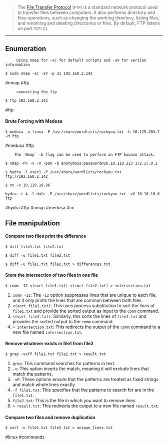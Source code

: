 >The [File Transfer Protocol](https://en.wikipedia.org/wiki/File_Transfer_Protocol) (`FTP`) is a standard network protocol used to transfer files between computers. It also performs directory and files operations, such as changing the working directory, listing files, and renaming and deleting directories or files. By default, FTP listens on port `TCP/21`.

---


## Enumeration

		 Using nmap for -sC for default scripts and -sV for version information

```
$ sudo nmap -sC -sV -p 21 192.168.2.142 
```

#nmap #ftp 

		 connecting the ftp 


```
$ ftp 192.168.2.142
```

#ftp 
#### Brute Forcing with Medusa

```
$ medusa -u fiona -P /usr/share/wordlists/rockyou.txt -h 10.129.203.7 -M ftp 
```

#medusa #ftp 

		The `Nmap` -b flag can be used to perform an FTP bounce attack:

```
$ nmap -Pn -v -n -p80 -b anonymous:password@10.10.110.213 172.17.0.2
```

```
$ hydra -l user1 -P /usr/share/wordlists/rockyou.txt ftp://192.168.2.142
```

```
$ nc -v 10.129.19.96
```

```
hydra -t 4 -l dale -P /usr/share/wordlists/rockyou.txt -vV 10.10.10.6 ftp
```

#hydra #ftp #nmap #medusa #nc 


## File manipulation 


#### Compare two files print the difference

```
$ diff file1.txt file2.txt
```

```
$ diff -u file1.txt file2.txt
```

```
$ diff -u file1.txt file2.txt > differences.txt
```

#### Store the intersection of two files in one file

```
$ comm -12 <(sort file1.txt) <(sort file2.txt) > intersection.txt
```

1. `comm -12`: The `-12` option suppresses lines that are unique to each file, and it only prints the lines that are common between both files.
2. `<(sort file1.txt)`: This uses process substitution to sort the lines of `file1.txt` and provide the sorted output as input to the `comm` command.
3. `<(sort file2.txt)`: Similarly, this sorts the lines of `file2.txt` and provides the sorted output to the `comm` command.
4. `> intersection.txt`: This redirects the output of the `comm` command to a new file named `intersection.txt`.

#### Remove whatever exists in file1 from file2


```
$ grep -vxFf file1.txt file2.txt > result.txt
```


1. `grep`: This command searches for patterns in text.
2. `-v`: This option inverts the match, meaning it will exclude lines that match the patterns.
3. `-xF`: These options ensure that the patterns are treated as fixed strings and match whole lines exactly.
4. `-f file1.txt`: This specifies that the patterns to search for are in the `file1.txt`.
5. `file2.txt`: This is the file in which you want to remove lines.
6. `> result.txt`: This redirects the output to a new file named `result.txt`.


#### Compare two files and remove duplication

```
$ sort -u file1.txt file2.txt > unique_lines.txt
```

#linux #commands
